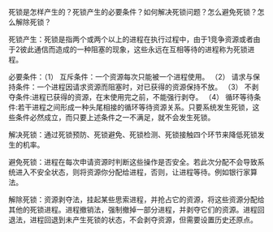 死锁是怎样产生的？死锁产生的必要条件？如何解决死锁问题？怎么避免死锁？怎么解除死锁？

死锁产生：死锁是指两个或两个以上的进程在执行过程中，由于1竞争资源或者由于2彼此通信而造成的一种阻塞的现象，这些永远在互相等待的进程称为死锁进程。

必要条件：（1） 互斥条件：一个资源每次只能被一个进程使用。 （2） 请求与保持条件：一个进程因请求资源而阻塞时，对已获得的资源保持不放。 （3） 不剥夺条件:进程已获得的资源，在末使用完之前，不能强行剥夺。 （4） 循环等待条件:若干进程之间形成一种头尾相接的循环等待资源关系。只要系统发生死锁，这些条件必然成立，而只要上述条件之一不满足，就不会发生死锁。

解决死锁：通过死锁预防、死锁避免、死锁检测、死锁接触四个环节来降低死锁发生的机率。

避免死锁：进程在每次申请资源时判断这些操作是否安全。若此次分配不会导致系统进入不安全状态，则将资源你分配给进程，否则，让进程等待。例如银行家算法。

解除死锁：资源剥夺法，挂起某些思索进程，并抢占它的资源，将这些资源分配给其他的死锁进程。进程撤销法，强制撤掉一部分进程，并剥夺它们的资源。进程回退法，进程回退到未产生死锁的状态，不会剥夺资源，但需要设置历史还原点。
